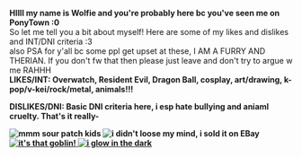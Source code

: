 <b>HIIII my name is Wolfie and you're probably here bc you've seen me on PonyTown :0</b>
<br> So let me tell you a bit about myself! Here are some of my likes and dislikes and INT/DNI criteria :3
<br> also PSA for y'all bc some ppl get upset at these, I AM A FURRY AND THERIAN. If you don't fw that then please just leave and don't try to argue w me RAHHH
<br>
<b>LIKES/INT: Overwatch, Resident Evil, Dragon Ball, cosplay, art/drawing, k-pop/v-kei/rock/metal, animals!!!</b>

<b>DISLIKES/DNI: Basic DNI criteria here, i esp hate bullying and aniaml cruelty. That's it really-<b>







<img src="https://gifcity.carrd.co/assets/images/gallery50/331039be.png?v=dc8076d6" alt="mmm sour patch kids"> <img src="https://gifcity.carrd.co/assets/images/gallery131/0369c4e4.jpg?v=dc8076d6" alt="i didn't loose my mind, i sold it on EBay">
<ins>
<img src="https://gifcity.carrd.co/assets/images/gallery18/3c5008c4.gif?v=dc8076d6" alt="it's that goblin!"> <img src="https://gifcity.carrd.co/assets/images/gallery18/cb0f5b2c.gif?v=dc8076d6" alt="i glow in the dark">
